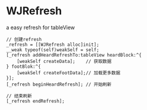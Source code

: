 # WJRefresh
a easy refresh for tableView


    // 创建refresh
    _refresh = [[WJRefresh alloc]init];
    __weak typeof(self)weakSelf = self;
    [_refresh addHeardRefreshTo:tableView heardBlock:^{
        [weakSelf createData];    // 获取数据
    } footBlok:^{
        [weakSelf createFootData];// 加载更多数据
    }];
    [_refresh beginHeardRefresh]; // 开始刷新
    
    // 结束刷新
    [_refresh endRefresh];
    
    
